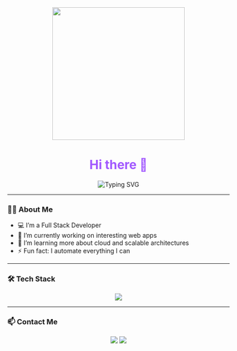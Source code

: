 <div align="center">

  <img src="https://user-images.githubusercontent.com/74038190/225813708-98b745f2-7d22-48cf-9150-083f1b00d6c9.gif" width="300"/>

  <h1 style="color: #a259ff;">Hi there 👋</h1>

  <!-- Animated typing SVG -->
  <img src="https://readme-typing-svg.demolab.com?font=Fira+Code&weight=600&size=24&pause=1000&color=A259FF&center=true&vCenter=true&width=435&lines=I'm+a+Passionate+Developer;I+Love+Building+Cool+Stuff;Welcome+to+my+GitHub!" alt="Typing SVG" />

</div>

---

### 🧑‍💻 About Me

- 💻 I’m a Full Stack Developer
- 🔭 I’m currently working on interesting web apps
- 🌱 I’m learning more about cloud and scalable architectures
- ⚡ Fun fact: I automate everything I can

---

### 🛠️ Tech Stack

<div align="center">
  <img src="https://skillicons.dev/icons?i=js,react,nodejs,html,css,mongodb,python,java,git,github,vercel" />
</div>

---

### 📫 Contact Me

<div align="center">
  <a href="mailto:your.email@example.com" style="text-decoration:none;">
    <img src="https://img.shields.io/badge/Email-D14836?style=for-the-badge&logo=gmail&logoColor=white" />
  </a>
  <a href="https://linkedin.com/in/yourusername" target="_blank">
    <img src="https://img.shields.io/badge/LinkedIn-0A66C2?style=for-the-badge&logo=linkedin&logoColor=white" />
  </a>
</div>
